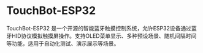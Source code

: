# TouchBot-ESP32
TouchBot-ESP32 是一个开源的智能蓝牙触摸控制系统，允许ESP32设备通过蓝牙HID协议模拟触摸屏操作。支持OLED菜单显示、多种预设场景、随机间隔时间等功能，适用于自动化测试、演示展示等场景。
